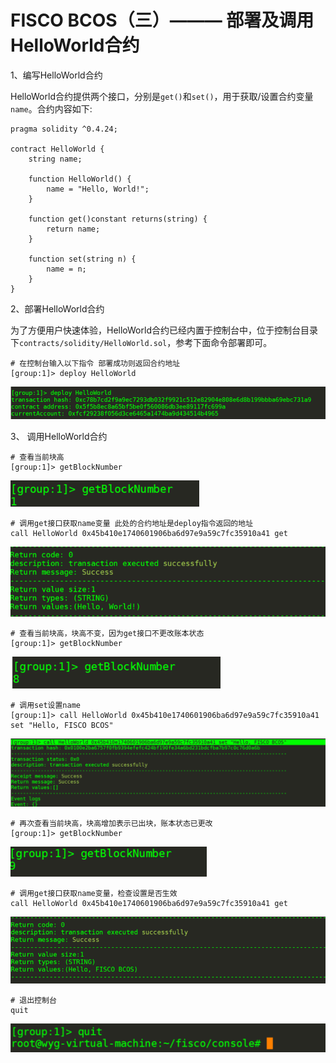 # FISCO BCOS（三）——— 部署及调用HelloWorld合约

1、编写HelloWorld合约

HelloWorld合约提供两个接口，分别是`get()`和`set()`，用于获取/设置合约变量`name`。合约内容如下:

```solidity
pragma solidity ^0.4.24;

contract HelloWorld {
    string name;

    function HelloWorld() {
        name = "Hello, World!";
    }

    function get()constant returns(string) {
        return name;
    }

    function set(string n) {
        name = n;
    }
}
```

2、部署HelloWorld合约

为了方便用户快速体验，HelloWorld合约已经内置于控制台中，位于控制台目录下`contracts/solidity/HelloWorld.sol`，参考下面命令部署即可。

```
# 在控制台输入以下指令 部署成功则返回合约地址
[group:1]> deploy HelloWorld
```

![image-20220118124737251](./img/image-20220118124737251.png)

3、 调用HelloWorld合约

```
# 查看当前块高
[group:1]> getBlockNumber
```

![image-20220118124838029](./img/image-20220118124838029.png)

```
# 调用get接口获取name变量 此处的合约地址是deploy指令返回的地址
call HelloWorld 0x45b410e1740601906ba6d97e9a59c7fc35910a41 get
```

![image-20220118133526712](./img/image-20220118133526712.png)

```
# 查看当前块高，块高不变，因为get接口不更改账本状态
[group:1]> getBlockNumber
```

![image-20220118133713920](./img/image-20220118133713920.png)

```
# 调用set设置name
[group:1]> call HelloWorld 0x45b410e1740601906ba6d97e9a59c7fc35910a41 set "Hello, FISCO BCOS"
```

![image-20220118133844256](./img/image-20220118133844256.png)

```
# 再次查看当前块高，块高增加表示已出块，账本状态已更改
[group:1]> getBlockNumber
```

![image-20220118133923854](./img/image-20220118133923854.png)

```
# 调用get接口获取name变量，检查设置是否生效
call HelloWorld 0x45b410e1740601906ba6d97e9a59c7fc35910a41 get
```

![image-20220118134018855](./img/image-20220118134018855.png)

```
# 退出控制台
quit
```

![image-20220118134212304](./img/image-20220118134212304.png)

